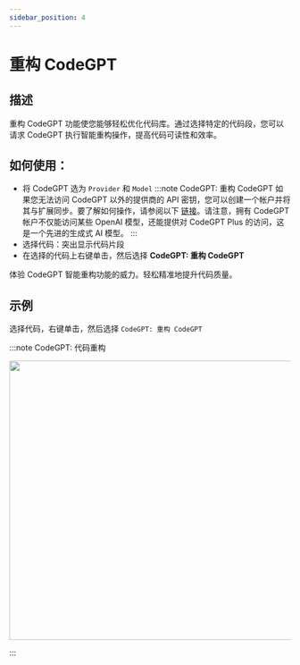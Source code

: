 ```yaml
---
sidebar_position: 4
---
```


# 重构 CodeGPT

## 描述

重构 CodeGPT 功能使您能够轻松优化代码库。通过选择特定的代码段，您可以请求 CodeGPT 执行智能重构操作，提高代码可读性和效率。

## 如何使用：
- 将 CodeGPT 选为 `Provider` 和 `Model`
:::note CodeGPT: 重构 CodeGPT
如果您无法访问 CodeGPT 以外的提供商的 API 密钥，您可以创建一个帐户并将其与扩展同步。要了解如何操作，请参阅以下 [链接](https://intercom.help/codegpt/zh/articles/8699317-connect-with-codegpt-new-extension)。请注意，拥有 CodeGPT 帐户不仅能访问某些 OpenAI 模型，还能提供对 CodeGPT Plus 的访问，这是一个先进的生成式 AI 模型。
:::
- 选择代码：突出显示代码片段
- 在选择的代码上右键单击，然后选择 **CodeGPT: 重构 CodeGPT**

体验 CodeGPT 智能重构功能的威力。轻松精准地提升代码质量。

## 示例
选择代码，右键单击，然后选择 `CodeGPT: 重构 CodeGPT`

:::note CodeGPT: 代码重构
<p align="center">
  <img width="750" height="500" src="https://github.com/davila7/code-gpt-docs/assets/37567214/af70248f-b257-44c6-b5e3-8a1c2ba9325c" />
</p>
:::
